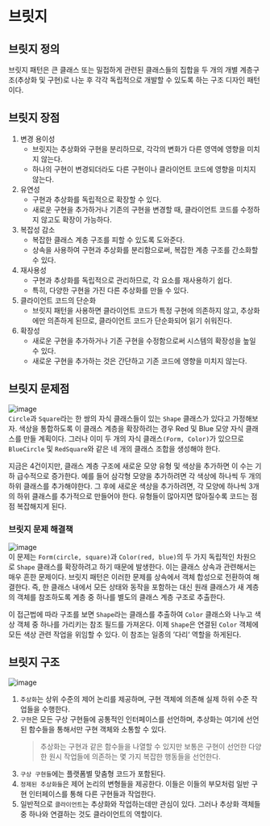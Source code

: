 # 브릿지
## 브릿지 정의
브릿지 패턴은 큰 클래스 또는 밀접하게 관련된 클래스들의 집합을 두 개의 개별 계층구조(추상화 및 구현)로 나눈 후 각각 독립적으로 개발할 수 있도록 하는 구조 디자인 패턴이다.

## 브릿지 장점
1. 변경 용이성
   - 브릿지는 추상화와 구현을 분리하므로, 각각의 변화가 다른 영역에 영향을 미치지 않는다.
   - 하나의 구현이 변경되더라도 다른 구현이나 클라이언트 코드에 영향을 미치지 않는다.
2. 유연성
   - 구현과 추상화를 독립적으로 확장할 수 있다.
   - 새로운 구현을 추가하거나 기존의 구현을 변경할 때, 클라이언트 코드를 수정하지 않고도 확장이 가능하다.
3. 복잡성 감소
   - 복잡한 클래스 계층 구조를 피할 수 있도록 도와준다.
   - 상속을 사용하여 구현과 추상화를 분리함으로써, 복잡한 계층 구조를 간소화할 수 있다.
4. 재사용성
   - 구현과 추상화를 독립적으로 관리하므로, 각 요소를 재사용하기 쉽다.
   - 특히, 다양한 구현을 가진 다른 추상화를 만들 수 있다.
5. 클라이언트 코드의 단순화
   - 브릿지 패턴을 사용하면 클라이언트 코드가 특정 구현에 의존하지 않고, 추상화에만 의존하게 된므로, 클라이언트 코드가 단순화되어 읽기 쉬워진다.
6. 확장성
   - 새로운 구현을 추가하거나 기존 구현을 수정함으로써 시스템의 확장성을 높일 수 있다.
   - 새로운 구현을 추가하는 것은 간단하고 기존 코드에 영향을 미치지 않는다.
   
## 브릿지 문제점
![image](https://github.com/backgame1312/DesignPattern/assets/127277391/54097de1-5b7d-4f7c-a77c-c356f671e0c4)   
``Circle``과 ``Square``라는 한 쌍의 자식 클래스들이 있는 ``Shape`` 클래스가 있다고 가정해보자. 색상을 통합하도록 이 클래스 계층을 확장하려는 경우 Red 및 Blue 모양 자식 클래스를 만들 계획이다. 그러나 이미 두 개의 자식 클래스``(Form, Color)``가 있으므로 ``BlueCircle`` 및 ``RedSquare``와 같은 네 개의 클래스 조합을 생성해야 한다.    
   
지금은 4건이지만, 클래스 계층 구조에 새로운 모양 유형 및 색상을 추가하면 이 수는 기하 급수적으로 증가한다. 예를 들어 삼각형 모양을 추가하려면 각 색상에 하나씩 두 개의 하위 클래스를 추가해야한다. 그 후에 새로운 색상을 추가하려면, 각 모양에 하나씩 3개의 하위 클래스를 추가적으로 만들어야 한다. 유형들이 많아지면 많아질수록 코드는 점점 복잡해지게 된다.

### 브릿지 문제 해결책
![image](https://github.com/backgame1312/DesignPattern/assets/127277391/57d248c9-e44e-4d3a-97b7-f6f6553a024f)   
이 문제는 ``Form(circle, square)``과 ``Color(red, blue)``의 두 가지 독립적인 차원으로 ``Shape`` 클래스를 확장하려고 하기 때문에 발생한다. 이는 클래스 상속과 관련해서는 매우 흔한 문제이다.
브릿지 패턴은 이러한 문제를 상속에서 객체 합성으로 전환하여 해결한다. 즉, 한 클래스 내에서 모든 상태와 동작을 포함하는 대신 원래 클래스가 새 계층의 객체를 참조하도록 계층 중 하나를 별도의 클래스 계층 구조로 추출한다.   
   
이 접근법에 따라 구조를 보면 ``Shape``라는 클래스를 추출하여 ``Color`` 클래스와 나누고 색상 객체 중 하나를 가리키는 참조 필드를 가져온다. 이제 ``Shape``은 연결된 ``Color`` 객체에 모든 색상 관련 작업을 위임할 수 있다. 이 참조는 일종의 ’다리‘ 역할을 하게된다.

## 브릿지 구조
![image](https://github.com/backgame1312/DesignPattern/assets/127277391/be6c8429-1162-4617-9fff-d4fdb0b4314e)
1. ``추상화``는 상위 수준의 제어 논리를 제공하며, 구현 객체에 의존해 실제 하위 수준 작업들을 수행한다.
2. ``구현``은 모든 구상 구현들에 공통적인 인터페이스를 선언하며, 추상화는 여기에 선언된 함수들을 통해서만 구현 객체와 소통할 수 있다.
   > 추상화는 구현과 같은 함수들을 나열할 수 있지만 보통은 구현이 선언한 다양한 원시 작업들에 의존하는 몇 가지 복잡한 행동들을 선언한다.
3. ``구상 구현들``에는 플랫폼별 맞춤형 코드가 포함된다.
4. ``정제된 추상화들``은 제어 논리의 변형들을 제공한다. 이들은 이들의 부모처럼 일반 구현 인터페이스를 통해 다른 구현들과 작업한다.
5. 일반적으로 ``클라이언트``는 추상화와 작업하는데만 관심이 있다. 그러나 추상화 객체들 중 하나와 연결하는 것도 클라이언트의 역할이다.


